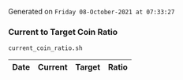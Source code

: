 Generated on `Friday 08-October-2021 at 07:33:27`

### Current to Target Coin Ratio
`current_coin_ratio.sh`

Date|Current|Target|Ratio
---|---|---|---
